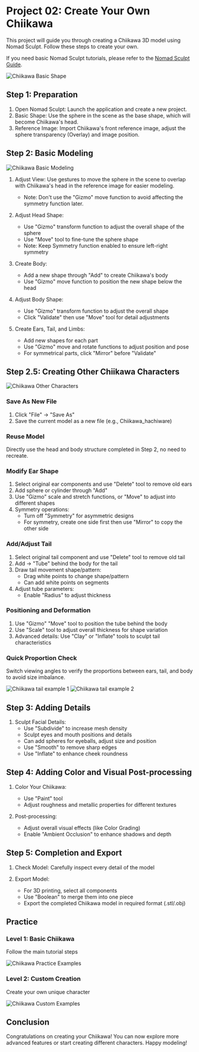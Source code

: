 # Project 02: Create Your Own Chiikawa

This project will guide you through creating a Chiikawa 3D model using Nomad Sculpt. Follow these steps to create your own.

If you need basic Nomad Sculpt tutorials, please refer to the [Nomad Sculpt Guide](../resources/NomadSculpt/index.md).

![Chiikawa Basic Shape](./images/chiikawa-01.jpg)

## Step 1: Preparation

1. Open Nomad Sculpt: Launch the application and create a new project.
2. Basic Shape: Use the sphere in the scene as the base shape, which will become Chiikawa's head.
3. Reference Image: Import Chiikawa's front reference image, adjust the sphere transparency (Overlay) and image position.

## Step 2: Basic Modeling

![Chiikawa Basic Modeling](./images/chiikawa-02.jpg)

1. Adjust View: Use gestures to move the sphere in the scene to overlap with Chiikawa's head in the reference image for easier modeling.
   - Note: Don't use the "Gizmo" move function to avoid affecting the symmetry function later.

2. Adjust Head Shape:
   * Use "Gizmo" transform function to adjust the overall shape of the sphere
   * Use "Move" tool to fine-tune the sphere shape
   - Note: Keep Symmetry function enabled to ensure left-right symmetry

3. Create Body:
   * Add a new shape through "Add" to create Chiikawa's body
   * Use "Gizmo" move function to position the new shape below the head

4. Adjust Body Shape:
   * Use "Gizmo" transform function to adjust the overall shape
   * Click "Validate" then use "Move" tool for detail adjustments

5. Create Ears, Tail, and Limbs:
   * Add new shapes for each part
   * Use "Gizmo" move and rotate functions to adjust position and pose
   * For symmetrical parts, click "Mirror" before "Validate"

## Step 2.5: Creating Other Chiikawa Characters

![Chiikawa Other Characters](./images/chiikawa-03.jpg)

### Save As New File

1. Click "File" → "Save As"
2. Save the current model as a new file (e.g., Chiikawa_hachiware)

### Reuse Model

Directly use the head and body structure completed in Step 2, no need to recreate.

### Modify Ear Shape

1. Select original ear components and use "Delete" tool to remove old ears
2. Add sphere or cylinder through "Add"
3. Use "Gizmo" scale and stretch functions, or "Move" to adjust into different shapes
4. Symmetry operations:
   - Turn off "Symmetry" for asymmetric designs
   - For symmetry, create one side first then use "Mirror" to copy the other side

### Add/Adjust Tail

1. Select original tail component and use "Delete" tool to remove old tail
2. Add → "Tube" behind the body for the tail
3. Draw tail movement shape/pattern:
   - Drag white points to change shape/pattern
   - Can add white points on segments
4. Adjust tube parameters:
   - Enable "Radius" to adjust thickness

### Positioning and Deformation

1. Use "Gizmo" "Move" tool to position the tube behind the body
2. Use "Scale" tool to adjust overall thickness for shape variation
3. Advanced details: Use "Clay" or "Inflate" tools to sculpt tail characteristics

### Quick Proportion Check

Switch viewing angles to verify the proportions between ears, tail, and body to avoid size imbalance.

<div class="image-row">
    <img src="./images/chiikawa-04.jpg" alt="Chiikawa tail example 1" />
    <img src="./images/chiikawa-05.jpg" alt="Chiikawa tail example 2" />
</div>

## Step 3: Adding Details

1. Sculpt Facial Details:
   - Use "Subdivide" to increase mesh density
   - Sculpt eyes and mouth positions and details
   - Can add spheres for eyeballs, adjust size and position
   - Use "Smooth" to remove sharp edges
   - Use "Inflate" to enhance cheek roundness

## Step 4: Adding Color and Visual Post-processing

1. Color Your Chiikawa:
   - Use "Paint" tool
   - Adjust roughness and metallic properties for different textures

2. Post-processing:
   - Adjust overall visual effects (like Color Grading)
   - Enable "Ambient Occlusion" to enhance shadows and depth

## Step 5: Completion and Export

1. Check Model: Carefully inspect every detail of the model

2. Export Model:
   - For 3D printing, select all components
   - Use "Boolean" to merge them into one piece
   - Export the completed Chiikawa model in required format (.stl/.obj)

## Practice

<div class="image-grid">
    <div class="image-item">
        <h3>Level 1: Basic Chiikawa</h3>
        <p>Follow the main tutorial steps</p>
        <img src="./images/chiikawa-06.jpg" alt="Chiikawa Practice Examples" class="tutorial-image" />
    </div>
    <div class="image-item">
        <h3>Level 2: Custom Creation</h3>
        <p>Create your own unique character</p>
        <img src="./images/chiikawa-07.jpg" alt="Chiikawa Custom Examples" class="tutorial-image" />
    </div>
</div>

## Conclusion

Congratulations on creating your Chiikawa! You can now explore more advanced features or start creating different characters. Happy modeling!
